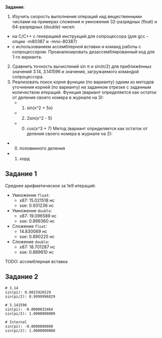 **Задание**:
1. Изучить скорость выполнения операций над вещественными числами на примерах сложения и умножения 32-разрядных (float) и 64-разрядных (double) чисел:
 - на C/C++ с генерацией инструкций для сопроцессора (для gcc - опции -m80387 и -mno-80387)
 - с использованием ассемблерной вставки и команд работы с сопроцессором. Проанализировать дизассемблированный код для 1-го варианта.
2. Сравнить точность вычислений sin π и sin(π/2) для приближённых значений 3.14, 3.141596 и значения, загружаемого командой сопроцессора.
3. Реализовать поиск корня функции (по варианту) одним из методов уточнения корней (по варианту) на заданном отрезке с заданным количеством итераций. Функция (вариант определяется как остаток от деления своего номера в журнале на 3):
   - 1. sin(x^2 + 5x)
   - 2. 2sin(x^2 - 5)
   - 0. cos(x^3 + 7)
Метод (вариант определяется как остаток от деления своего номера в журнале на 2):
- 0. половинного деления
- 1. хорд

## Задание 1
Среднее арифметическое за 1e9 итераций:
- Умножение `float`: 
  - x87: 15.021518 нс
  - sse: 0.931236 нс
- Умножение `double`:
  - x87: 19.096589 нс
  - sse: 0.899360 нс
- Сложение `float`:
  - 14.830069 нс
  - sse: 0.890225 нс
- Сложение `double`:
  - x87: 18.701287 нс
  - sse: 0.889610 нс

TODO: ассемблерная вставка

## Задание 2
```
# 3.14
sin(pi): 0.0015926529
sin(pi/2): 0.9999996829

# 3.141596
sin(pi): -0.0000033464
sin(pi/2): 1.0000000000

# Internal
sin(pi): -0.0000000000
sin(pi/2): 1.0000000000
```
